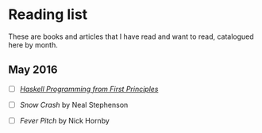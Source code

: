 # Reading list

These are books and articles that I have read and want to read, catalogued
here by month.

## May 2016

- [ ] _[Haskell Programming from First Principles]_
- [ ] _Snow Crash_ by Neal Stephenson
- [ ] _Fever Pitch_ by Nick Hornby

  [Haskell Programming from First Principles]: http://haskellbook.com
